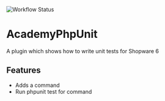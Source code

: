 ![Workflow Status](https://github.com/ShopwareAcademy/AcademyPhpUnit/actions/workflows/phpunit.yml/badge.svg)

# AcademyPhpUnit

A plugin which shows how to write unit tests for Shopware 6

## Features

- Adds a command 
- Run phpunit test for command